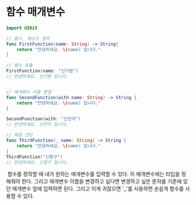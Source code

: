 # 함수 매개변수



```swift
import UIKit

// 함수, 메소드 정의
func FirstFunction(name: String) -> String{
    return "안녕하세요. \(name) 입니다."
}

// 함수 호출
FirstFunction(name: "신기범")
// 안녕하세요. 신기범 입니다.


// 매개변수 이름 변경
func SecondFunction(with name: String) -> String {
    return "안녕하세요. \(name) 입니다."
}

SecondFunction(with: "신민아")
// 안녕하세요. 신민아 입니다.

// 제일 간단
func ThirdFunction(_ name: String) -> String {
    return "안녕하세요. \(name) 입니다."
}
ThirdFunction("신짱구")
// 안녕하세요. 신짱구 입니다.
```

​	함수를 정의할 때 내가 원하는 매개변수를 입력할 수 있다. 이 매개변수에는 타입을 정해줘야 한다. 그리고 매개변수 이름을 변경하고 싶다면 변경하고 싶은 문자를 기존에 있던 매개변수 앞에 입력하면 된다. 그리고 이게 귀찮으면 '_'를 사용하면 손쉽게 함수를 사용할 수 있다.

